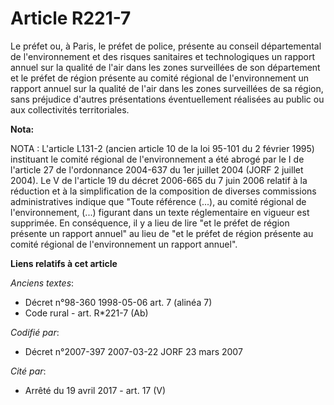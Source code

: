 # Article R221-7

Le préfet ou, à Paris, le préfet de police, présente au conseil départemental de l'environnement et des risques sanitaires et
technologiques un rapport annuel sur la qualité de l'air dans les zones surveillées de son département et le préfet de région
présente au comité régional de l'environnement un rapport annuel sur la qualité de l'air dans les zones surveillées de sa
région, sans préjudice d'autres présentations éventuellement réalisées au public ou aux collectivités territoriales.

**Nota:**

NOTA : L'article L131-2 (ancien article 10 de la loi 95-101 du 2  février 1995) instituant le comité régional de
l'environnement a été abrogé par le I de l'article 27 de l'ordonnance 2004-637 du 1er juillet 2004 (JORF 2 juillet 2004). Le
V de l'article 19 du décret 2006-665 du 7 juin 2006 relatif à la réduction et à la simplification de la composition de
diverses commissions administratives indique que "Toute référence (...), au comité régional de l'environnement, (...)
figurant dans un texte réglementaire en vigueur est supprimée. En conséquence, il y a lieu de lire "et le préfet de région
présente un rapport annuel" au lieu de "et le préfet de région présente au comité régional de l'environnement un rapport
annuel".

**Liens relatifs à cet article**

_Anciens textes_:

  - Décret n°98-360 1998-05-06 art. 7 (alinéa 7)
  - Code rural - art. R*221-7 (Ab)

_Codifié par_:

  - Décret n°2007-397 2007-03-22 JORF 23 mars 2007

_Cité par_:

  - Arrêté du 19 avril 2017 - art. 17 (V)
